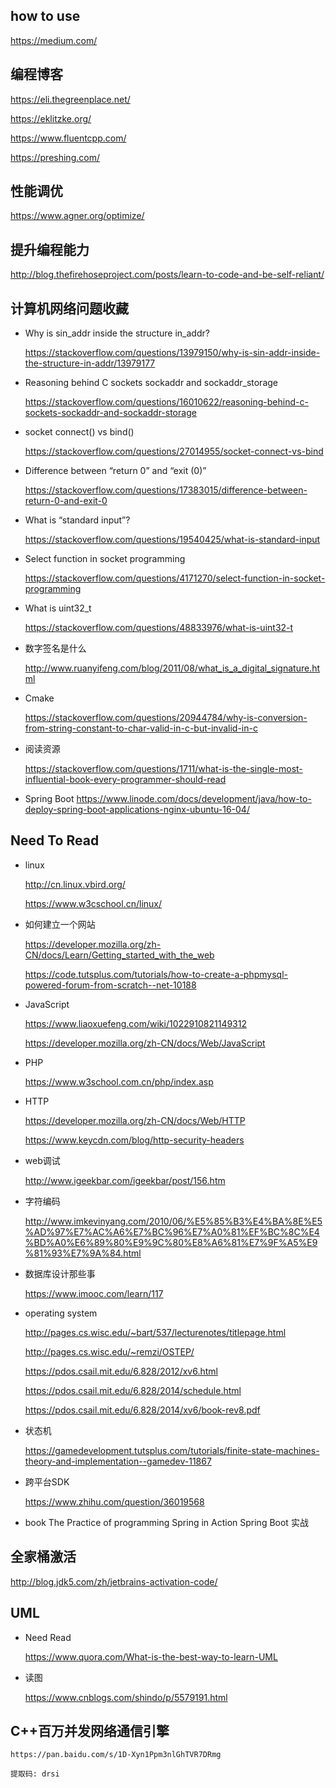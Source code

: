 ## how to use

https://medium.com/

## 编程博客

https://eli.thegreenplace.net/

https://eklitzke.org/

https://www.fluentcpp.com/

https://preshing.com/

## 性能调优

https://www.agner.org/optimize/

## 提升编程能力

http://blog.thefirehoseproject.com/posts/learn-to-code-and-be-self-reliant/

## 计算机网络问题收藏
- Why is sin_addr inside the structure in_addr?

    https://stackoverflow.com/questions/13979150/why-is-sin-addr-inside-the-structure-in-addr/13979177

- Reasoning behind C sockets sockaddr and sockaddr_storage

    https://stackoverflow.com/questions/16010622/reasoning-behind-c-sockets-sockaddr-and-sockaddr-storage

- socket connect() vs bind()

    https://stackoverflow.com/questions/27014955/socket-connect-vs-bind

- Difference between “return 0” and “exit (0)”

    https://stackoverflow.com/questions/17383015/difference-between-return-0-and-exit-0

- What is “standard input”?

    https://stackoverflow.com/questions/19540425/what-is-standard-input

- Select function in socket programming

    https://stackoverflow.com/questions/4171270/select-function-in-socket-programming

- What is uint32_t

    https://stackoverflow.com/questions/48833976/what-is-uint32-t

- 数字签名是什么

    http://www.ruanyifeng.com/blog/2011/08/what_is_a_digital_signature.html

- Cmake

    https://stackoverflow.com/questions/20944784/why-is-conversion-from-string-constant-to-char-valid-in-c-but-invalid-in-c

-  阅读资源

    https://stackoverflow.com/questions/1711/what-is-the-single-most-influential-book-every-programmer-should-read

- Spring Boot
  https://www.linode.com/docs/development/java/how-to-deploy-spring-boot-applications-nginx-ubuntu-16-04/

## Need To Read
- linux

  http://cn.linux.vbird.org/

  https://www.w3cschool.cn/linux/

- 如何建立一个网站

    https://developer.mozilla.org/zh-CN/docs/Learn/Getting_started_with_the_web

    https://code.tutsplus.com/tutorials/how-to-create-a-phpmysql-powered-forum-from-scratch--net-10188

- JavaScript

    https://www.liaoxuefeng.com/wiki/1022910821149312

    https://developer.mozilla.org/zh-CN/docs/Web/JavaScript

- PHP

    https://www.w3school.com.cn/php/index.asp

- HTTP

    https://developer.mozilla.org/zh-CN/docs/Web/HTTP

    https://www.keycdn.com/blog/http-security-headers

- web调试

    http://www.igeekbar.com/igeekbar/post/156.htm

- 字符编码

  http://www.imkevinyang.com/2010/06/%E5%85%B3%E4%BA%8E%E5%AD%97%E7%AC%A6%E7%BC%96%E7%A0%81%EF%BC%8C%E4%BD%A0%E6%89%80%E9%9C%80%E8%A6%81%E7%9F%A5%E9%81%93%E7%9A%84.html

- 数据库设计那些事

	https://www.imooc.com/learn/117

- operating system

  http://pages.cs.wisc.edu/~bart/537/lecturenotes/titlepage.html

  http://pages.cs.wisc.edu/~remzi/OSTEP/

  https://pdos.csail.mit.edu/6.828/2012/xv6.html

  https://pdos.csail.mit.edu/6.828/2014/schedule.html

  https://pdos.csail.mit.edu/6.828/2014/xv6/book-rev8.pdf

- 状态机

    https://gamedevelopment.tutsplus.com/tutorials/finite-state-machines-theory-and-implementation--gamedev-11867

- 跨平台SDK

    https://www.zhihu.com/question/36019568

- book
    The Practice of programming
    Spring in Action
    Spring Boot 实战

## 全家桶激活

  http://blog.jdk5.com/zh/jetbrains-activation-code/

## UML

- Need Read

    https://www.quora.com/What-is-the-best-way-to-learn-UML

- 读图

    https://www.cnblogs.com/shindo/p/5579191.html

## C++百万并发网络通信引擎

    https://pan.baidu.com/s/1D-Xyn1Ppm3nlGhTVR7DRmg

    提取码: drsi
